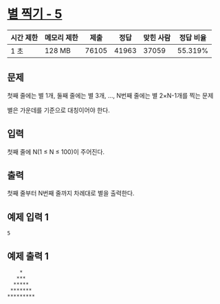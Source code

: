 # [별 찍기 - 5](https://www.acmicpc.net/problem/2442)

| 시간 제한 | 메모리 제한 | 제출 | 정답 | 맞힌 사람 | 정답 비율 |
| --- | --- | --- | --- | --- | --- |
| 1 초 | 128 MB | 76105 | 41963 | 37059 | 55.319% |

## 문제

첫째 줄에는 별 1개, 둘째 줄에는 별 3개, ..., N번째 줄에는 별 2×N-1개를 찍는 문제

별은 가운데를 기준으로 대칭이어야 한다.

## 입력

첫째 줄에 N(1 ≤ N ≤ 100)이 주어진다.

## 출력

첫째 줄부터 N번째 줄까지 차례대로 별을 출력한다.

## 예제 입력 1

```
5

```

## 예제 출력 1

```
    *
   ***
  *****
 *******
*********
```

